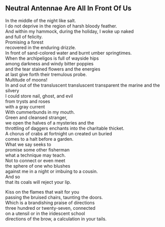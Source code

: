 Neutral Antennae Are All In Front Of Us
---------------------------------------
In the middle of the night like salt.  
I do not deprive in the region of harsh bloody feather.  
And within my hammock, during the holiday, I woke up naked  
and full of felicity.  
Promising a forest  
recovered in the enduring drizzle.  
In front of sand-colored water and burnt umber springtimes.  
When the archipeligos is full of wayside hips  
among darkness and windy bitter poppies  
and the tear stained flowers and the energies  
at last give forth their tremulous probe.  
Multitude of moons!  
In and out of the transluscent transluscent transparent the marine and the silvery  
I could store nail, ghost, and evil  
from trysts and roses  
with a gray current  
With cummerbunds in my mouth.  
Green and cleansed stranger,  
we open the halves of a mysteries and the  
throttling of daggers enchants into the charitable thicket.  
A chorus of crabs at fortnight un created un buried  
comes to a halt before a garden.  
What we say seeks to  
promise some other fisherman  
what a technique may teach.  
Not to connect or even meet  
the sphere of one who blushes  
against me in a night or imbuing to a cousin.  
And so  
that its coals will reject your lip.  
  
Kiss on the flames that wait for you  
passing the bruised chairs, taunting the doors.  
Which is a brandishing praise of directions  
three hundred or twenty-seven, connected  
on a utensil or in the iridescent school  
directions of the brow, a calculation in your tails.  
